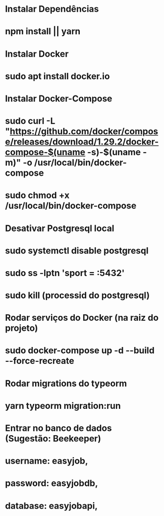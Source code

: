 # Instalar Dependências 
# npm install || yarn

# Instalar Docker
# sudo apt install docker.io

# Instalar Docker-Compose
# sudo curl -L "https://github.com/docker/compose/releases/download/1.29.2/docker-compose-$(uname -s)-$(uname -m)" -o /usr/local/bin/docker-compose
# sudo chmod +x /usr/local/bin/docker-compose

# Desativar Postgresql local
# sudo systemctl disable postgresql
# sudo ss -lptn 'sport = :5432'
# sudo kill (processid do postgresql)

# Rodar serviços do Docker (na raiz do projeto)
# sudo docker-compose up -d --build --force-recreate

# Rodar migrations do typeorm
# yarn typeorm migration:run

# Entrar no banco de dados (Sugestão: Beekeeper)
# username: easyjob,
# password: easyjobdb,
# database: easyjobapi,
